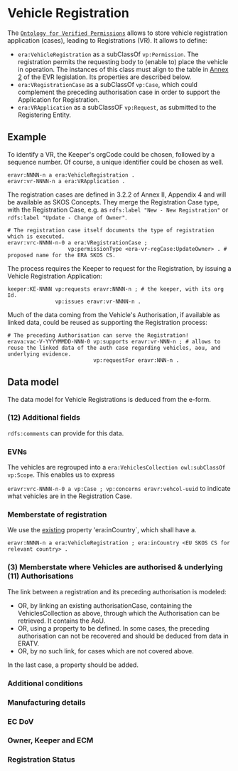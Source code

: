 # Vehicle Registration

The  [`Ontology for Verified Permissions`](https://w3id.org/vpa/) allows to store vehicle registration application (cases), leading to Registrations (VR). It allows to define:

- `era:VehicleRegistration` as a subClassOf `vp:Permission`. The registration permits the requesting body to (enable to) place the vehicle in operation. The instances of this class must align to the table in [Annex 2](https://eur-lex.europa.eu/legal-content/EN/TXT/?uri=CELEX%3A32018D1614#d1e32-62-1) of the EVR legislation. Its properties are described below.
- `era:VRegistrationCase` as a subClassOf `vp:Case`, which could complement the preceding authorisation case in order to support the Application for Registration.
- `era:VRApplication` as a subClassOF `vp:Request`, as submitted to the Registering Entity.

## Example

To identify a VR, the Keeper's orgCode could be chosen, followed by a sequence number. Of course, a unique identifier could be chosen as well.

```
eravr:NNNN-n a era:VehicleRegistration .  
eravr:vr-NNNN-n a era:VRApplication .
```
The registration cases are defined in 3.2.2 of Annex II, Appendix 4 and will be available as SKOS Concepts. They merge the Registration Case type, with the Registration Case, e.g. as `rdfs:label "New - New Registration"` or `rdfs:label "Update - Change of Owner"`.
```
# The registration case itself documents the type of registration which is executed.
eravr:vrc-NNNN-n-0 a era:VRegistrationCase ;
                   vp:permissionType <era-vr-regCase:UpdateOwner> . # proposed name for the ERA SKOS CS.
```
The process requires the Keeper to request for the Registration, by issuing a Vehicle Registration Application:
```
keeper:KE-NNNN vp:requests eravr:NNNN-n ; # the keeper, with its org Id.
               vp:issues eravr:vr-NNNN-n .
```
Much of the data coming from the Vehicle's Authorisation, if available as linked data, could be reused as supporting the Registration process:
```
# The preceding Authorisation can serve the Registration!
erava:vac-V-YYYYMMDD-NNN-0 vp:supports eravr:vr-NNN-n ; # allows to reuse the linked data of the auth case regarding vehicles, aou, and underlying evidence.
                           vp:requestFor eravr:NNN-n .
```

## Data model

The data model for Vehicle Registrations is deduced from the e-form.

### (12) Additional fields

`rdfs:comments` can provide for this data.

### EVNs

The vehicles are regrouped into a `era:VehiclesCollection owl:subClassOf vp:Scope`. This enables us to express

`eravr:vrc-NNNN-n-0 a vp:Case ; vp:concerns eravr:vehcol-uuid` to indicate what vehicles are in the Registration Case.

### Memberstate of registration

We use the [existing](https://github.com/Certiman/ERA-Ontology-5.0.0-5.1.0/blob/main/ontology.ttl) property 'era:inCountry`, which shall have a.

`eravr:NNNN-n a era:VehicleRegistration ; era:inCountry <EU SKOS CS for relevant country> .`

### (3) Memberstate where Vehicles are authorised & underlying (11) Authorisations 

The link between a registration and its preceding authorisation is modeled:

- OR, by linking an existing authorisationCase, containing the VehiclesCollection as above, through which the Authorisation can be retrieved. It contains the AoU.
- OR, using a property to be defined. In some cases, the preceding authorisation can not be recovered and should be deduced from data in ERATV.
- OR, by no such link, for cases which are not covered above.

In the last case, a property should be added.

### Additional conditions

### Manufacturing details

### EC DoV

### Owner, Keeper and ECM

### Registration Status
